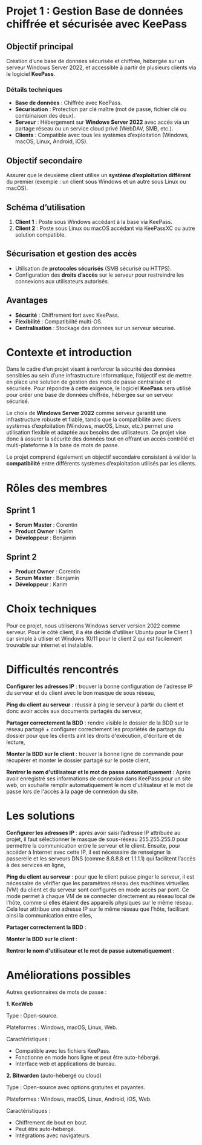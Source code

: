 # Projet 1 : Gestion Base de données chiffrée et sécurisée avec KeePass

## Objectif principal
Création d’une base de données sécurisée et chiffrée, hébergée sur un serveur Windows Server 2022, et accessible à partir de plusieurs clients via le logiciel **KeePass**.

### Détails techniques
- **Base de données** : Chiffrée avec KeePass.
- **Sécurisation** : Protection par clé maître (mot de passe, fichier clé ou combinaison des deux).
- **Serveur** : Hébergement sur **Windows Server 2022** avec accès via un partage réseau ou un service cloud privé (WebDAV, SMB, etc.).
- **Clients** : Compatible avec tous les systèmes d’exploitation (Windows, macOS, Linux, Android, iOS).

## Objectif secondaire
Assurer que le deuxième client utilise un **système d’exploitation différent** du premier (exemple : un client sous Windows et un autre sous Linux ou macOS).

## Schéma d’utilisation
1. **Client 1** : Poste sous Windows accédant à la base via KeePass.
2. **Client 2** : Poste sous Linux ou macOS accédant via KeePassXC ou autre solution compatible.

## Sécurisation et gestion des accès
- Utilisation de **protocoles sécurisés** (SMB sécurisé ou HTTPS).
- Configuration des **droits d’accès** sur le serveur pour restreindre les connexions aux utilisateurs autorisés.

## Avantages
- **Sécurité** : Chiffrement fort avec KeePass.
- **Flexibilité** : Compatibilité multi-OS.
- **Centralisation** : Stockage des données sur un serveur sécurisé.

# Contexte et introduction

Dans le cadre d’un projet visant à renforcer la sécurité des données sensibles au sein d’une infrastructure informatique, l’objectif est de mettre en place une solution de gestion des mots de passe centralisée et sécurisée. Pour répondre à cette exigence, le logiciel **KeePass** sera utilisé pour créer une base de données chiffrée, hébergée sur un serveur sécurisé.

Le choix de **Windows Server 2022** comme serveur garantit une infrastructure robuste et fiable, tandis que la compatibilité avec divers systèmes d’exploitation (Windows, macOS, Linux, etc.) permet une utilisation flexible et adaptée aux besoins des utilisateurs. Ce projet vise donc à assurer la sécurité des données tout en offrant un accès contrôlé et multi-plateforme à la base de mots de passe.

Le projet comprend également un objectif secondaire consistant à valider la **compatibilité** entre différents systèmes d’exploitation utilisés par les clients.

# Rôles des membres

## Sprint 1
- **Scrum Master** : Corentin
- **Product Owner** : Karim
- **Développeur** : Benjamin

## Sprint 2
- **Product Owner** : Corentin
- **Scrum Master** : Benjamin
- **Développeur** : Karim

# Choix techniques

Pour ce projet, nous utiliserons Windows server version 2022 comme serveur. Pour le côté client, il a été décidé d'utiliser Ubuntu pour le Client 1 car simple à utliser et Windows 10/11 pour le client 2 qui est facilement trouvable sur internet et instalable.

# Difficultés rencontrés 


**Configurer les adresses IP** : trouver la bonne configuration de l'adresse IP du serveur et du client avec le bon masque de sous réseau,    

**Ping du client au serveur** : réussir à ping le serveur à partir du client et donc avoir accès aux documents partagés du serveur,

**Partager correctement la BDD** : rendre visible le dossier de la BDD sur le réseau partagé + configurer correctement les propriétés de partage du dossier pour que les clients aint les droits d'exécution, d'écriture et de lecture,

**Monter la BDD sur le client** : trouver la bonne ligne de commande pour récupérer et monter le dossier partagé sur le poste client,   

**Rentrer le nom d'utilisateur et le mot de passe automatiquement** : Après avoir enregistré ses informations de connexion dans KeePass pour un site web, on souhaite remplir automatiquement le nom d'utilisateur et le mot de passe lors de l'accès à la page de connexion du site.

# Les solutions

**Configurer les adresses IP** : après avoir saisi l’adresse IP attribuée au projet, il faut sélectionner le masque de sous-réseau 255.255.255.0 pour permettre la communication entre le serveur et le client. Ensuite, pour accéder à Internet avec cette IP, il est nécessaire de renseigner la passerelle et les serveurs DNS (comme 8.8.8.8 et 1.1.1.1) qui facilitent l’accès à des services en ligne,

**Ping du client au serveur** : pour que le client puisse pinger le serveur, il est nécessaire de vérifier que les paramètres réseau des machines virtuelles (VM) du client et du serveur sont configurés en mode accès par pont. Ce mode permet à chaque VM de se connecter directement au réseau local de l’hôte, comme si elles étaient des appareils physiques sur le même réseau. Cela leur attribue une adresse IP sur le même réseau que l’hôte, facilitant ainsi la communication entre elles,

**Partager correctement la BDD** : 

**Monter la BDD sur le client** :  

**Rentrer le nom d'utilisateur et le mot de passe automatiquement** : 

# Améliorations possibles







Autres gestionnaires de mots de passe :

**1. KeeWeb**

Type : Open-source.

Plateformes : Windows, macOS, Linux, Web.

Caractéristiques :
- Compatible avec les fichiers KeePass.
- Fonctionne en mode hors ligne et peut être auto-hébergé.
- Interface web et applications de bureau.

**2. Bitwarden** (auto-hébergé ou cloud)
   
Type : Open-source avec options gratuites et payantes.

Plateformes : Windows, macOS, Linux, Android, iOS, Web.

Caractéristiques :
- Chiffrement de bout en bout.
- Peut être auto-hébergé.
- Intégrations avec navigateurs.

